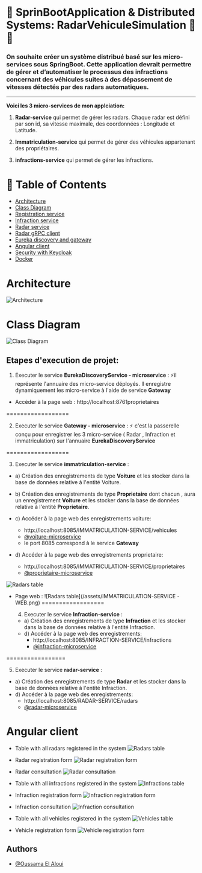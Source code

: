 
# 🍃 SprinBootApplication & Distributed Systems: RadarVehiculeSimulation 🚀🚀

### On souhaite créer un système distribué basé sur les micro-services sous SpringBoot. Cette application devrait permettre de gérer et d’automatiser le processus des infractions concernant des véhicules suites à des dépassement de vitesses détectés par des radars automatiques.
---
**Voici les 3 micro-services de mon applciation:**

1. **Radar-service** qui permet de gérer les radars. Chaque radar est défini par son id, sa vitesse maximale, des coordonnées : Longitude et Latitude.

2. **Immatriculation-service** qui permet de gérer des véhicules appartenant des propriétaires.

3. **infractions-service** qui permet de gérer les infractions.

# 📝 Table of Contents
- [Architecture](#architecture)
- [Class Diagram](#class-diagram)
- [Registration service](#registration-service)
- [Infraction service](#infraction-service)
- [Radar service](#radar-service)
- [Radar gRPC client](#radar-grpc-client)
- [Eureka discovery and gateway](#eureka-discovery-and-gateway)
- [Angular client](#angular-client)
- [Security with Keycloak](#security-with-keycloak)
- [Docker](#docker)

# Architecture
![Architecture](/assets/architecture.png)

# Class Diagram
![Class Diagram](/assets/Diag%20DE%20CLASSE.png)

## Etapes d'execution de projet: 
  1.  Executer le service **EurekaDiscoveryService - microservice** : 
  ⚡️il représente l'annuaire des micro-service déployés. Il enregistre dynamiquement les micro-service à l'aide de service **Gateway**
  - Accéder à la page web :  http://localhost:8761proprietaires

==================

  2. Executer le service **Gateway - microservice** :
  ⚡️ c'est la passerelle conçu pour enregistrer les 3 micro-service ( Radar , Infraction et immatriculation) sur l'annuaire **EurekaDiscoveryService**

==================

  3. Executer le service **immatriculation-service** :
   - a) Création des enregistrements de type **Voiture** et les stocker dans la base de données relative à l'entité Voiture.
   - b) Création des enregistrements de type **Proprietaire** dont chacun , aura un enregistrement **Voiture** et les stocker dans la base de données relative à l'entité **Proprietaire**.
   - c) Accéder à la page web des enregistrements voiture: 
        -  http://localhost:8085/IMMATRICULATION-SERVICE/vehicules
        - [@voiture-microservice](http://localhost:8085/IMMATRICULATION-SERVICE/vehicules)
        - le port 8085 correspond à le service **Gateway** 

   - d) Accéder à la page web des enregistrements proprietaire: 
        -  http://localhost:8085/IMMATRICULATION-SERVICE/proprietaires
        - [@proprietaire-microservice](http://localhost:8085/IMMATRICULATION-SERVICE/proprietaires)

![Radars table](/assets/IMMATRICULATION-SERVICE.png)

- Page web : 
![Radars table](/assets/IMMATRICULATION-SERVICE - WEB.png)
==================

  4. Executer le service **Infraction-service** :
   - a) Création des enregistrements de type **Infraction** et les stocker dans la base de données relative à l'entité Infraction.
   - d) Accéder à la page web des enregistrements: 
        -  http://localhost:8085/INFRACTION-SERVICE/infractions
        - [@infraction-microservice](http://localhost:8085/INFRACTION-SERVICE/infractions)
  
=================

 5. Executer le service **radar-service** :
   - a) Création des enregistrements de type **Radar** et les stocker dans la base de données relative à l'entité Infraction.
   - d) Accéder à la page web des enregistrements: 
        -  http://localhost:8085/RADAR-SERVICE/radars
        - [@radar-microservice](http://localhost:8085/RADAR-SERVICE/radars)


        

# Angular client
- Table with all radars registered in the system
![Radars table](/assets/radars-table.png)


- Radar registration form
![Radar registration form](/assets/radar-registration-form.png)


- Radar consultation
![Radar consultation](/assets/radar-consultation.png)


- Table with all infractions registered in the system
![Infractions table](/assets/infractions-table.png)


- Infraction registration form
![Infraction registration form](/assets/infraction-registration-form.png)


- Infraction consultation
![Infraction consultation](/assets/infraction-consultation.png)


- Table with all vehicles registered in the system
![Vehicles table](/assets/vehicles-table.png)


- Vehicle registration form
![Vehicle registration form](/assets/vehicle-registration-form.png)

        
## Authors

- [@Oussama El Aloui](https://www.github.com/Oussez)


